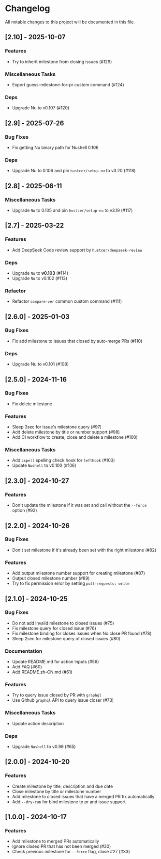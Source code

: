 # Changelog
All notable changes to this project will be documented in this file.

## [2.10] - 2025-10-07

### Features

- Try to inherit milestone from closing issues (#129)

### Miscellaneous Tasks

- Export guess-milestone-for-pr custom command (#124)

### Deps

- Upgrade Nu to v0.107 (#120)

## [2.9] - 2025-07-26

### Bug Fixes

- Fix getting Nu binary path for Nushell 0.106

### Deps

- Upgrade Nu to 0.106 and pin `hustcer/setup-nu` to v3.20 (#118)

## [2.8] - 2025-06-11

### Miscellaneous Tasks

- Upgrade `Nu` to 0.105 and pin `hustcer/setup-nu` to v3.19 (#117)

## [2.7] - 2025-03-22

### Features

- Add DeepSeek Code review support by `hustcer/deepseek-review`

### Deps

- Upgrade `Nu` to **v0.103** (#114)
- Upgrade `Nu` to v0.102 (#113)

### Refactor

- Refactor `compare-ver` common custom command (#111)

## [2.6.0] - 2025-01-03

### Bug Fixes

- Fix add milestone to issues that closed by auto-merge PRs (#110)

### Deps

- Upgrade Nu to v0.101 (#108)

## [2.5.0] - 2024-11-16

### Bug Fixes

- Fix delete milestone

### Features

- Sleep 3sec for issue's milestone query (#97)
- Add delete milestone by title or number support (#98)
- Add CI workflow to create, close and delete a milestone (#100)

### Miscellaneous Tasks

- Add `cspell` spelling check hook for `lefthook` (#103)
- Update `Nushell` to v0.100 (#106)

## [2.3.0] - 2024-10-27

### Features

- Don't update the milestone if it was set and call without the `--force` option (#92)

## [2.2.0] - 2024-10-26

### Bug Fixes

- Don't set milestone if it's already been set with the right milestone (#82)

### Features

- Add output milestone number support for creating milestone (#87)
- Output closed milestone number (#89)
- Try to fix permission error by setting `pull-requests: write`

## [2.1.0] - 2024-10-25

### Bug Fixes

- Do not add invalid milestone to closed issues (#75)
- Fix milestone query for closed issue (#76)
- Fix milestone binding for closes issues when No close PR found (#78)
- Sleep 2sec for milestone query of closed issues (#80)

### Documentation

- Update README.md for action Inputs (#56)
- Add FAQ (#60)
- Add README.zh-CN.md (#61)

### Features

- Try to query issue closed by PR with `graphql`
- Use Github `graphql` API to query issue closer (#73)

### Miscellaneous Tasks

- Update action description

### Deps

- Upgrade `Nushell` to v0.99 (#65)

## [2.0.0] - 2024-10-20

### Features

- Create milestone by title, description and due date
- Close milestone by title or milestone number
- Add milestone to closed issues that have a merged PR fix automatically
- Add `--dry-run` for bind milestone to pr and issue support

## [1.0.0] - 2024-10-17

### Features

- Add milestone to merged PRs automatically
- Ignore closed PR that has not been merged (#30)
- Check previous milestone for `--force` flag, close #27 (#33)
